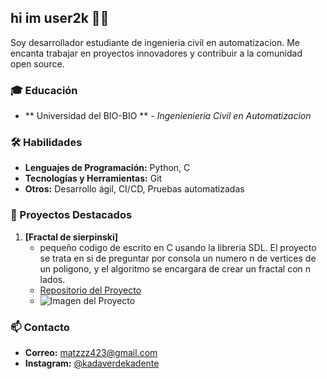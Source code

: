 ## hi im user2k 🗿🚬

<!-- ![Header](https://images.unsplash.com/photo-1506748686214-e9df14d4d9d0?ixlib=rb-1.2.1&auto=format&fit=crop&w=1950&q=80) -->

Soy desarrollador estudiante de ingenieria civil en automatizacion. Me encanta trabajar en proyectos innovadores y contribuir a la comunidad open source.

### 🎓 Educación

- ** Universidad del BIO-BIO ** - _Ingenienieria Civil en Automatizacion_

### 🛠️ Habilidades

- **Lenguajes de Programación:** Python, C
- **Tecnologías y Herramientas:** Git
- **Otros:** Desarrollo ágil, CI/CD, Pruebas automatizadas

### 🚀 Proyectos Destacados

1. **[Fractal de sierpinski]**
   - pequeño codigo de escrito en C usando la libreria SDL. El proyecto se trata en si de preguntar por consola un numero n de vertices de un poligono, y el algoritmo se encargara de crear un fractal con n lados. 
   - [Repositorio del Proyecto](https://github.com/usery2k/fractal-sierpinski.git)
   - ![Imagen del Proyecto]()

### 📫 Contacto

- **Correo:** [matzzz423@gmail.com](mailto:matzzz423@gmail.com)
- **Instagram:** [@kadaverdekadente](https://www.instagram.com/kadaverdekadente/)
